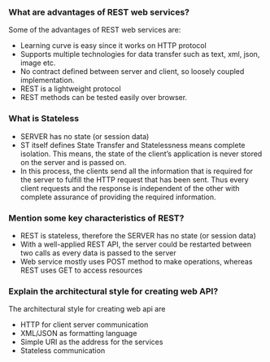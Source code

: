 ### What are advantages of REST web services?
Some of the advantages of REST web services are:

-   Learning curve is easy since it works on HTTP protocol
-   Supports multiple technologies for data transfer such as text, xml, json, image etc.
-   No contract defined between server and client, so loosely coupled implementation.
-   REST is a lightweight protocol
-   REST methods can be tested easily over browser.
### What is Stateless
- SERVER has no state (or session data)
- ST itself defines State Transfer and Statelessness means complete isolation. This means, the state of the client’s application is never stored on the server and is passed on.
- In this process, the clients send all the information that is required for the server to fulfill the HTTP request that has been sent. Thus every client requests and the response is independent of the other with complete assurance of providing the required information.
### Mention some key characteristics of REST?
-   REST is stateless, therefore the SERVER has no state (or session data)
-   With a well-applied REST API, the server could be restarted between two calls as every data is passed to the server
-   Web service mostly uses POST method to make operations, whereas REST uses GET to access resources
### Explain the architectural style for creating web API?
The architectural style for creating web api are
-   HTTP for client server communication
-   XML/JSON as formatting language
-   Simple URI as the address for the services
-   Stateless communication
<!--stackedit_data:
eyJoaXN0b3J5IjpbMTgxMzg2NDUxMl19
-->